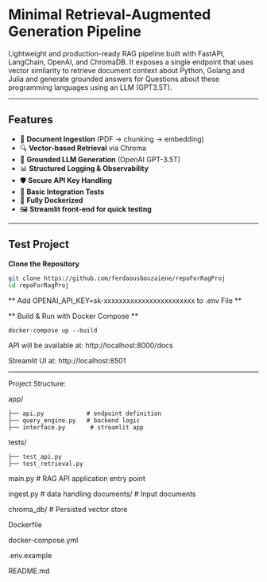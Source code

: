 # Minimal Retrieval-Augmented Generation Pipeline

Lightweight and production-ready RAG pipeline built with FastAPI, LangChain, OpenAI, and ChromaDB. It exposes a single endpoint that uses vector similarity to retrieve document context about Python, Golang and Julia and generate grounded answers for Questions about these programming languages using an LLM (GPT3.5T).


---

##  Features

- 📄 **Document Ingestion** (PDF -> chunking -> embedding)
- 🔍 **Vector-based Retrieval** via Chroma
- 🧠 **Grounded LLM Generation** (OpenAI GPT-3.5T)
- 📊 **Structured Logging & Observability**
- 🛡️ **Secure API Key Handling**
- 🧪 **Basic Integration Tests**
- 🐳 **Fully Dockerized**
- 🖼️  **Streamlit front-end for quick testing**

---

## Test Project

**Clone the Repository**

```bash
git clone https://github.com/ferdaousbouzaiene/repoForRagProj
cd repoForRagProj
```

** Add OPENAI_API_KEY=sk-xxxxxxxxxxxxxxxxxxxxxxxx to .env File **

** Build & Run with Docker Compose **

``` docker-compose up --build ```

API will be available at: http://localhost:8000/docs

Streamlit UI  at: http://localhost:8501


---


Project Structure:

app/

    ├── api.py            # endpoint definition
    ├── query_engine.py   # backend logic 
    ├── interface.py       # streamlit app



tests/                

    ├── test_api.py
    ├── test_retrieval.py

main.py # RAG API application entry point

ingest.py # data handling
documents/                 # Input documents

chroma_db/            # Persisted vector store


Dockerfile

docker-compose.yml

.env.example

README.md

